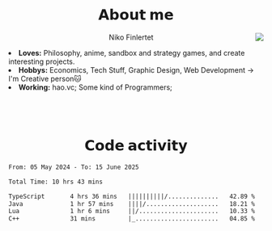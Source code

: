 <div>
  <h1 align="center">𝗔𝗯𝗼𝘂𝘁 𝗺𝗲</h1>
    <div align="center">
      <img src="https://64.media.tumblr.com/753cecd3e4eafb916e634db43fb5ac28/71df3f8a7be83c9b-ee/s500x750/9d3eae262784094f48a1da292f334dab0da6f714.gif" align="right">
    </div>
  <p align="center">Niko Finlertet</p>
<li>
<b>Loves:</b> Philosophy, anime, sandbox and strategy games, and create interesting projects.
</li>
<li>
<b>Hobbys:</b> Economics, Tech Stuff, Graphic Design, Web Development -> I'm Creative person🐱
</li>
<li>
<b>Working:</b> hao.vc; Some kind of Programmers;
</li>
<br><br><br>

</div>

<!-- Тут расположить контакты + проекты(написать не портфолио, а сайт для моих проектов и распространять этот репозиторий как портфолио?) -->


<h1 align="center">𝗖𝗼𝗱𝗲 𝗮𝗰𝘁𝗶𝘃𝗶𝘁𝘆</h1>



<!-- WakaTime -->
<!--START_SECTION:waka-->

```txt
From: 05 May 2024 - To: 15 June 2025

Total Time: 10 hrs 43 mins

TypeScript       4 hrs 36 mins   ||||||||||/..............   42.89 %
Java             1 hr 57 mins    ||||/....................   18.21 %
Lua              1 hr 6 mins     ||/......................   10.33 %
C++              31 mins         |_.......................   04.85 %
```

<!--END_SECTION:waka-->



